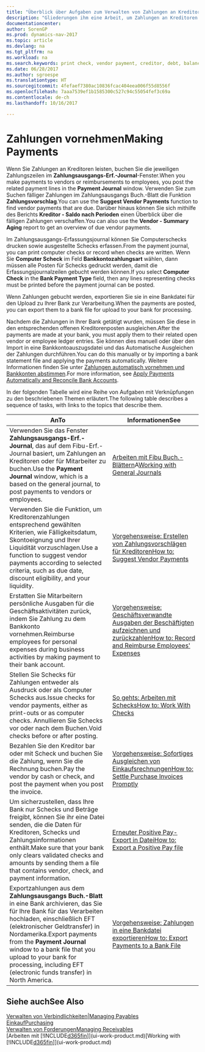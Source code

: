 ```yaml
---
title: "Überblick über Aufgaben zum Verwalten von Zahlungen an Kreditoren"
description: "Gliederungen ihm eine Arbeit, um Zahlungen an Kreditoren oder zu den Gläubigern, einschließlich Buchungszahlungszeilen und das Anzeigen einer Übersicht über den fälligen Saldo zu verwalten."
documentationcenter: 
author: SorenGP
ms.prod: dynamics-nav-2017
ms.topic: article
ms.devlang: na
ms.tgt_pltfrm: na
ms.workload: na
ms.search.keywords: print check, vendor payment, creditor, debt, balance due, AP
ms.date: 06/28/2017
ms.author: sgroespe
ms.translationtype: HT
ms.sourcegitcommit: 4fefaef7380ac10836fcac404eea006f55d8556f
ms.openlocfilehash: 7aaa7539ef1b1585300c527c94c55054fef3c69a
ms.contentlocale: de-ch
ms.lasthandoff: 10/16/2017

---
```

# <a name="making-payments"></a><span data-ttu-id="ee369-103">Zahlungen vornehmen</span><span class="sxs-lookup"><span data-stu-id="ee369-103">Making Payments</span></span>
<span data-ttu-id="ee369-104">Wenn Sie Zahlungen an Kreditoren leisten, buchen Sie die jeweiligen Zahlungszeilen im **Zahlungsausgangs-Erf.-Journal**-Fenster.</span><span class="sxs-lookup"><span data-stu-id="ee369-104">When you make payments to vendors or reimbursements to employees, you post the related payment lines in the **Payment Journal** window.</span></span> <span data-ttu-id="ee369-105">Verwenden Sie zum Suchen fälliger Zahlungen im Zahlungsausgangs Buch.-Blatt die Funktion **Zahlungsvorschlag**.</span><span class="sxs-lookup"><span data-stu-id="ee369-105">You can use the **Suggest Vendor Payments** function to find vendor payments that are due.</span></span> <span data-ttu-id="ee369-106">Darüber hinaus können Sie sich mithilfe des Berichts **Kreditor - Saldo nach Perioden** einen Überblick über die fälligen Zahlungen verschaffen.</span><span class="sxs-lookup"><span data-stu-id="ee369-106">You can also use the **Vendor - Summary Aging** report to get an overview of due vendor payments.</span></span>

<span data-ttu-id="ee369-107">Im Zahlungsausgangs-Erfassungsjournal können Sie Computerschecks drucken sowie ausgestellte Schecks erfassen.</span><span class="sxs-lookup"><span data-stu-id="ee369-107">From the payment journal, you can print computer checks or record when checks are written.</span></span> <span data-ttu-id="ee369-108">Wenn Sie **Computer Scheck** im Feld **Bankkontozahlungsart** wählen, dann müssen alle Posten für Schecks gedruckt werden, damit die Erfassungsjournalzeilen gebucht werden können.</span><span class="sxs-lookup"><span data-stu-id="ee369-108">If you select **Computer Check** in the **Bank Payment Type** field, then any lines representing checks must be printed before the payment journal can be posted.</span></span>

<span data-ttu-id="ee369-109">Wenn Zahlungen gebucht werden, exportieren Sie sie in eine Bankdatei für den Upload zu Ihrer Bank zur Verarbeitung.</span><span class="sxs-lookup"><span data-stu-id="ee369-109">When the payments are posted, you can export them to a bank file for upload to your bank for processing.</span></span>

<span data-ttu-id="ee369-110">Nachdem die Zahlungen in Ihrer Bank getätigt wurden, müssen Sie diese in den entsprechenden offenen Kreditorenposten ausgleichen.</span><span class="sxs-lookup"><span data-stu-id="ee369-110">After the payments are made at your bank, you must apply them to their related open vendor or employee ledger entries.</span></span> <span data-ttu-id="ee369-111">Sie können dies manuell oder über den Import in eine Bankkontoauszugsdatei und das Automatische Ausgleichen der Zahlungen durchführen.</span><span class="sxs-lookup"><span data-stu-id="ee369-111">You can do this manually or by importing a bank statement file and applying the payments automatically.</span></span> <span data-ttu-id="ee369-112">Weitere Informationen finden Sie unter [Zahlungen automatisch vornehmen und Bankkonten abstimmen](receivables-apply-payments-auto-reconcile-bank-accounts.md).</span><span class="sxs-lookup"><span data-stu-id="ee369-112">For more information, see [Apply Payments Automatically and Reconcile Bank Accounts](receivables-apply-payments-auto-reconcile-bank-accounts.md).</span></span>

<span data-ttu-id="ee369-113">In der folgenden Tabelle wird eine Reihe von Aufgaben mit Verknüpfungen zu den beschriebenen Themen erläutert.</span><span class="sxs-lookup"><span data-stu-id="ee369-113">The following table describes a sequence of tasks, with links to the topics that describe them.</span></span>

| <span data-ttu-id="ee369-114">An</span><span class="sxs-lookup"><span data-stu-id="ee369-114">To</span></span> | <span data-ttu-id="ee369-115">Informationen</span><span class="sxs-lookup"><span data-stu-id="ee369-115">See</span></span> |
| --- | --- |
|<span data-ttu-id="ee369-116">Verwenden Sie das Fenster **Zahlungsausgangs-Erf.-Journal**, das auf dem Fibu-Erf.-Journal basiert, um Zahlungen an Kreditoren oder für Mitarbeiter zu buchen.</span><span class="sxs-lookup"><span data-stu-id="ee369-116">Use the **Payment Journal** window, which is a based on the general journal, to post payments to vendors or employees.</span></span>|<span data-ttu-id="ee369-117">[Arbeiten mit Fibu Buch.-Blättern](ui-work-general-journals.md)A</span><span class="sxs-lookup"><span data-stu-id="ee369-117">[Working with General Journals](ui-work-general-journals.md)</span></span>|
| <span data-ttu-id="ee369-118">Verwenden Sie die Funktion, um Kreditorenzahlungen entsprechend gewählten Kriterien, wie Fälligkeitsdatum, Skontoeignung und Ihrer Liquidität vorzuschlagen.</span><span class="sxs-lookup"><span data-stu-id="ee369-118">Use a function to suggest vendor payments according to selected criteria, such as due date, discount eligibility, and your liquidity.</span></span> |[<span data-ttu-id="ee369-119">Vorgehensweise: Erstellen von Zahlungsvorschlägen für Kreditoren</span><span class="sxs-lookup"><span data-stu-id="ee369-119">How to: Suggest Vendor Payments</span></span>](payables-how-suggest-vendor-payments.md) |
|<span data-ttu-id="ee369-120">Erstatten Sie Mitarbeitern persönliche Ausgaben für die Geschäftsaktivitäten zurück, indem Sie Zahlung zu dem Bankkonto vornehmen.</span><span class="sxs-lookup"><span data-stu-id="ee369-120">Reimburse employees for personal expenses during business activities by making payment to their bank account.</span></span>|[<span data-ttu-id="ee369-121">Vorgehensweise: Geschäftsverwandte Ausgaben der Beschäftigten aufzeichnen und zurückzahlen</span><span class="sxs-lookup"><span data-stu-id="ee369-121">How to: Record and Reimburse Employees' Expenses</span></span>](finance-how-record-reimburse-employee-expenses.md)|
| <span data-ttu-id="ee369-122">Stellen Sie Schecks für Zahlungen entweder als Ausdruck oder als Computer Schecks aus.</span><span class="sxs-lookup"><span data-stu-id="ee369-122">Issue checks for vendor payments, either as print-outs or as computer checks.</span></span> <span data-ttu-id="ee369-123">Annullieren Sie Schecks vor oder nach dem Buchen.</span><span class="sxs-lookup"><span data-stu-id="ee369-123">Void checks before or after posting.</span></span> |[<span data-ttu-id="ee369-124">So gehts: Arbeiten mit Schecks</span><span class="sxs-lookup"><span data-stu-id="ee369-124">How to: Work With Checks</span></span>](payables-how-work-checks.md) |
| <span data-ttu-id="ee369-125">Bezahlen Sie den Kreditor bar oder mit Scheck und buchen Sie die Zahlung, wenn Sie die Rechnung buchen.</span><span class="sxs-lookup"><span data-stu-id="ee369-125">Pay the vendor by cash or check, and post the payment when you post the invoice.</span></span> |[<span data-ttu-id="ee369-126">Vorgehensweise: Sofortiges Ausgleichen von Einkaufsrechnungen</span><span class="sxs-lookup"><span data-stu-id="ee369-126">How to: Settle Purchase Invoices Promptly</span></span>](finance-how-to-settle-purchase-invoices-promptly.md) |
| <span data-ttu-id="ee369-127">Um sicherzustellen, dass Ihre Bank nur Schecks und Beträge freigibt, können Sie ihr eine Datei senden, die die Daten für Kreditoren, Schecks und Zahlungsinformationen enthält.</span><span class="sxs-lookup"><span data-stu-id="ee369-127">Make sure that your bank only clears validated checks and amounts by sending them a file that contains vendor, check, and payment information.</span></span> |[<span data-ttu-id="ee369-128">Erneuter Positive Pay-Export in Datei</span><span class="sxs-lookup"><span data-stu-id="ee369-128">How to: Export a Positive Pay file</span></span>](finance-how-positive-pay.md) |
|<span data-ttu-id="ee369-129">Exportzahlungen aus dem **Zahlungsausgangs Buch.-Blatt** in eine Bank archivieren, das Sie für Ihre Bank für das Verarbeiten hochladen, einschließlich EFT (elektronischer Geldtransfer) in Nordamerika.</span><span class="sxs-lookup"><span data-stu-id="ee369-129">Export payments from the **Payment Journal** window to a bank file that you upload to your bank for processing, including EFT (electronic funds transfer) in North America.</span></span> |[<span data-ttu-id="ee369-130">Vorgehensweise: Zahlungen in eine Bankdatei exportieren</span><span class="sxs-lookup"><span data-stu-id="ee369-130">How to: Export Payments to a Bank File</span></span>](payables-how-export-payments-bank-file.md)|  

## <a name="see-also"></a><span data-ttu-id="ee369-131">Siehe auch</span><span class="sxs-lookup"><span data-stu-id="ee369-131">See Also</span></span>
[<span data-ttu-id="ee369-132">Verwalten von Verbindlichkeiten|</span><span class="sxs-lookup"><span data-stu-id="ee369-132">Managing Payables</span></span>](payables-manage-payables.md)  
[<span data-ttu-id="ee369-133">Einkauf</span><span class="sxs-lookup"><span data-stu-id="ee369-133">Purchasing</span></span>](purchasing-manage-purchasing.md)  
[<span data-ttu-id="ee369-134">Verwalten von Forderungen</span><span class="sxs-lookup"><span data-stu-id="ee369-134">Managing Receivables</span></span>](receivables-manage-receivables.md)  
<span data-ttu-id="ee369-135">[Arbeiten mit [!INCLUDE[d365fin](includes/d365fin_md.md)]](ui-work-product.md)</span><span class="sxs-lookup"><span data-stu-id="ee369-135">[Working with [!INCLUDE[d365fin](includes/d365fin_md.md)]](ui-work-product.md)</span></span>  

